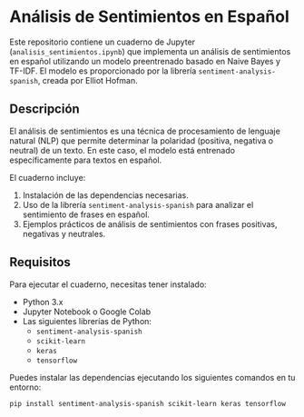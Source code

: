 # Análisis de Sentimientos en Español

Este repositorio contiene un cuaderno de Jupyter (`analisis_sentimientos.ipynb`) que implementa un análisis de sentimientos en español utilizando un modelo preentrenado basado en Naive Bayes y TF-IDF. El modelo es proporcionado por la librería `sentiment-analysis-spanish`, creada por Elliot Hofman.

## Descripción

El análisis de sentimientos es una técnica de procesamiento de lenguaje natural (NLP) que permite determinar la polaridad (positiva, negativa o neutral) de un texto. En este caso, el modelo está entrenado específicamente para textos en español.

El cuaderno incluye:
1. Instalación de las dependencias necesarias.
2. Uso de la librería `sentiment-analysis-spanish` para analizar el sentimiento de frases en español.
3. Ejemplos prácticos de análisis de sentimientos con frases positivas, negativas y neutrales.

## Requisitos

Para ejecutar el cuaderno, necesitas tener instalado:

- Python 3.x
- Jupyter Notebook o Google Colab
- Las siguientes librerías de Python:
  - `sentiment-analysis-spanish`
  - `scikit-learn`
  - `keras`
  - `tensorflow`

Puedes instalar las dependencias ejecutando los siguientes comandos en tu entorno:

```bash
pip install sentiment-analysis-spanish scikit-learn keras tensorflow
